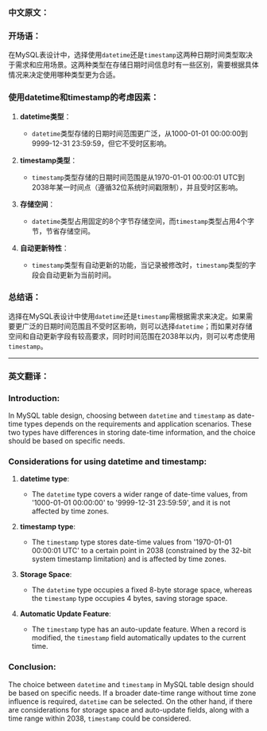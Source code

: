 ### 中文原文：

### 开场语：

在MySQL表设计中，选择使用`datetime`还是`timestamp`这两种日期时间类型取决于需求和应用场景。这两种类型在存储日期时间信息时有一些区别，需要根据具体情况来决定使用哪种类型更为合适。

### 使用datetime和timestamp的考虑因素：

1. **datetime类型**：
   - `datetime`类型存储的日期时间范围更广泛，从1000-01-01 00:00:00到9999-12-31 23:59:59，但它不受时区影响。
  
2. **timestamp类型**：
   - `timestamp`类型存储的日期时间范围是从1970-01-01 00:00:01 UTC到2038年某一时间点（遵循32位系统时间戳限制），并且受时区影响。

3. **存储空间**：
   - `datetime`类型占用固定的8个字节存储空间，而`timestamp`类型占用4个字节，节省存储空间。

4. **自动更新特性**：
   - `timestamp`类型有自动更新的功能，当记录被修改时，`timestamp`类型的字段会自动更新为当前时间。

### 总结语：

选择在MySQL表设计中使用`datetime`还是`timestamp`需根据需求来决定。如果需要更广泛的日期时间范围且不受时区影响，则可以选择`datetime`；而如果对存储空间和自动更新字段有较高要求，同时时间范围在2038年以内，则可以考虑使用`timestamp`。

---

### 英文翻译：

### Introduction:

In MySQL table design, choosing between `datetime` and `timestamp` as date-time types depends on the requirements and application scenarios. These two types have differences in storing date-time information, and the choice should be based on specific needs.

### Considerations for using datetime and timestamp:

1. **datetime type**:
   - The `datetime` type covers a wider range of date-time values, from '1000-01-01 00:00:00' to '9999-12-31 23:59:59', and it is not affected by time zones.

2. **timestamp type**:
   - The `timestamp` type stores date-time values from '1970-01-01 00:00:01 UTC' to a certain point in 2038 (constrained by the 32-bit system timestamp limitation) and is affected by time zones.

3. **Storage Space**:
   - The `datetime` type occupies a fixed 8-byte storage space, whereas the `timestamp` type occupies 4 bytes, saving storage space.

4. **Automatic Update Feature**:
   - The `timestamp` type has an auto-update feature. When a record is modified, the `timestamp` field automatically updates to the current time.

### Conclusion:

The choice between `datetime` and `timestamp` in MySQL table design should be based on specific needs. If a broader date-time range without time zone influence is required, `datetime` can be selected. On the other hand, if there are considerations for storage space and auto-update fields, along with a time range within 2038, `timestamp` could be considered.